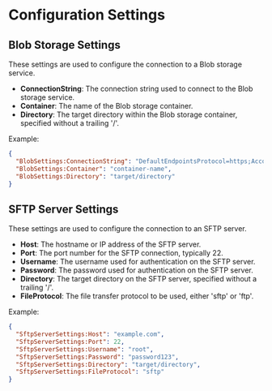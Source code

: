 # Configuration Settings

## Blob Storage Settings

These settings are used to configure the connection to a Blob storage service.

- **ConnectionString**: The connection string used to connect to the Blob storage service.
- **Container**: The name of the Blob storage container.
- **Directory**: The target directory within the Blob storage container, specified without a trailing '/'.

Example:
```json
{
  "BlobSettings:ConnectionString": "DefaultEndpointsProtocol=https;AccountName=accountName;AccountKey=accountKey;EndpointSuffix=core.windows.net",
  "BlobSettings:Container": "container-name",
  "BlobSettings:Directory": "target/directory"
}
```

## SFTP Server Settings

These settings are used to configure the connection to an SFTP server.

- **Host**: The hostname or IP address of the SFTP server.
- **Port**: The port number for the SFTP connection, typically 22.
- **Username**: The username used for authentication on the SFTP server.
- **Password**: The password used for authentication on the SFTP server.
- **Directory**: The target directory on the SFTP server, specified without a trailing '/'.
- **FileProtocol**: The file transfer protocol to be used, either 'sftp' or 'ftp'.

Example:
```json
{
  "SftpServerSettings:Host": "example.com",
  "SftpServerSettings:Port": 22,
  "SftpServerSettings:Username": "root",
  "SftpServerSettings:Password": "password123",
  "SftpServerSettings:Directory": "target/directory",
  "SftpServerSettings:FileProtocol": "sftp"
}
```